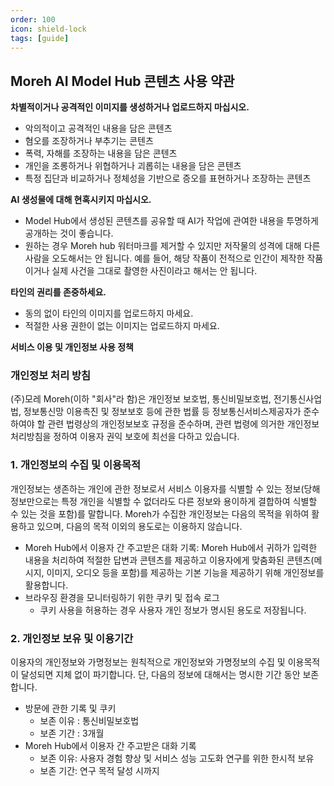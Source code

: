 ```yaml
---
order: 100
icon: shield-lock
tags: [guide]
---
```



## Moreh AI Model Hub 콘텐츠 사용 약관

**차별적이거나 공격적인 이미지를 생성하거나 업로드하지 마십시오.**

- 악의적이고 공격적인 내용을 담은 콘텐츠
- 혐오를 조장하거나 부추기는 콘텐츠
- 폭력, 자해를 조장하는 내용을 담은 콘텐츠
- 개인을 조롱하거나 위협하거나 괴롭히는 내용을 담은 콘텐츠
- 특정 집단과 비교하거나 정체성을 기반으로 증오를 표현하거나 조장하는 콘텐츠

**AI 생성물에 대해 현혹시키지 마십시오.**

- Model Hub에서 생성된 콘텐츠를 공유할 때 AI가 작업에 관여한 내용을 투명하게 공개하는 것이 좋습니다.
- 원하는 경우 Moreh hub 워터마크를 제거할 수 있지만 저작물의 성격에 대해 다른 사람을 오도해서는 안 됩니다. 예를 들어, 해당 작품이 전적으로 인간이 제작한 작품이거나 실제 사건을 그대로 촬영한 사진이라고 해서는 안 됩니다.

**타인의 권리를 존중하세요.**

- 동의 없이 타인의 이미지를 업로드하지 마세요.
- 적절한 사용 권한이 없는 이미지는 업로드하지 마세요.

**서비스 이용 및 개인정보 사용 정책**

### 개인정보 처리 방침

(주)모레 Moreh(이하 "회사"라 함)은 개인정보 보호법, 통신비밀보호법, 전기통신사업법, 정보통신망 이용촉진 및 정보보호 등에 관한 법률 등 정보통신서비스제공자가 준수하여야 할 관련 법령상의 개인정보보호 규정을 준수하며, 관련 법령에 의거한 개인정보 처리방침을 정하여 이용자 권익 보호에 최선을 다하고 있습니다.

### 1. 개인정보의 수집 및 이용목적

개인정보는 생존하는 개인에 관한 정보로서 서비스 이용자를 식별할 수 있는 정보(당해 정보만으로는 특정 개인을 식별할 수 없더라도 다른 정보와 용이하게 결합하여 식별할 수 있는 것을 포함)를 말합니다. Moreh가 수집한 개인정보는 다음의 목적을 위하여 활용하고 있으며, 다음의 목적 이외의 용도로는 이용하지 않습니다.

- Moreh Hub에서 이용자 간 주고받은 대화 기록: Moreh Hub에서 귀하가 입력한 내용을 처리하여 적절한 답변과 콘텐츠를 제공하고 이용자에게 맞춤화된 콘텐츠(메시지, 이미지, 오디오 등을 포함)를 제공하는 기본 기능을 제공하기 위해 개인정보를 활용합니다.
- 브라우징 환경을 모니터링하기 위한 쿠키 및 접속 로그
    - 쿠키 사용을 허용하는 경우 사용자 개인 정보가 명시된 용도로 저장됩니다.

### 2. 개인정보 보유 및 이용기간

이용자의 개인정보와 가명정보는 원칙적으로 개인정보와 가명정보의 수집 및 이용목적이 달성되면 지체 없이 파기합니다. 단, 다음의 정보에 대해서는 명시한 기간 동안 보존합니다.

- 방문에 관한 기록 및 쿠키
    - 보존 이유 : 통신비밀보호법
    - 보존 기간 : 3개월
- Moreh Hub에서 이용자 간 주고받은 대화 기록
    - 보존 이유: 사용자 경험 향상 및 서비스 성능 고도화 연구를 위한 한시적 보유
    - 보존 기간: 연구 목적 달성 시까지
